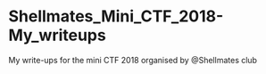 # Shellmates_Mini_CTF_2018-My_writeups
My write-ups for the mini CTF 2018 organised by @Shellmates club
